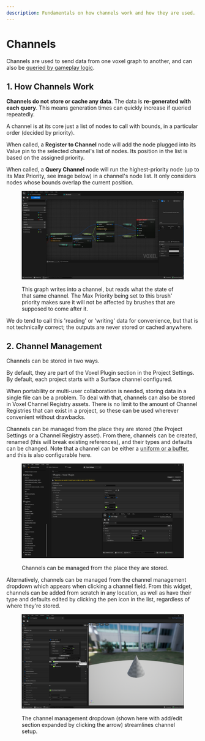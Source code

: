```yaml
---
description: Fundamentals on how channels work and how they are used.
---
```


# Channels

Channels are used to send data from one voxel graph to another, and can also be [queried by gameplay logic](blueprints/querying-voxel-graphs.md).

## 1. How Channels Work

**Channels do not store or cache any data**. The data is **re-generated with each query**. This means generation times can quickly increase if queried repeatedly.

A channel is at its core just a list of nodes to call with bounds, in a particular order (decided by priority).&#x20;

When called, a **Register to Channel** node will add the node plugged into its Value pin to the selected channel's list of nodes. Its position in the list is based on the assigned priority.

When called, a **Query Channel** node will run the highest-priority node (up to its Max Priority, see image below) in a channel's node list. It only considers nodes whose bounds overlap the current position.

<figure><img src="../.gitbook/assets/image (136).png" alt=""><figcaption><p>This graph writes into a channel, but reads what the state of that same channel. The Max Priority being set to this brush' priority makes sure it will not be affected by brushes that are supposed to come after it. </p></figcaption></figure>

We do tend to call this 'reading' or 'writing' data for convenience, but that is not technically correct; the outputs are never stored or cached anywhere.

## 2. Channel Management

Channels can be stored in two ways.&#x20;

By default, they are part of the Voxel Plugin section in the Project Settings. By default, each project starts with a Surface channel configured.&#x20;

When portability or multi-user collaboration is needed, storing data in a single file can be a problem. To deal with that, channels can also be stored in Voxel Channel Registry assets. There is no limit to the amount of Channel Registries that can exist in a project, so these can be used wherever convenient without drawbacks. &#x20;

Channels can be managed from the place they are stored (the Project Settings or a Channel Registry asset). From there, channels can be created, renamed (this will break existing references), and their types and defaults can be changed. Note that a channel can be either a [uniform or a buffer](graph-design/buffers-and-uniforms.md), and this is also configurable here.

<figure><img src="../.gitbook/assets/image (8).png" alt=""><figcaption><p>Channels can be managed from the place they are stored.</p></figcaption></figure>

Alternatively, channels can be managed from the channel management dropdown which appears when clicking a channel field. From this widget, channels can be added from scratch in any location, as well as have their type and defaults edited by clicking the pen icon in the list, regardless of where they're stored.&#x20;

<figure><img src="../.gitbook/assets/image (9).png" alt=""><figcaption><p>The channel management dropdown (shown here with add/edit section expanded by clicking the arrow) streamlines channel setup.</p></figcaption></figure>
